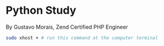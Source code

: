 # Python Study

By Gustavo Morais, Zend Certified PHP Engineer

```bash
sudo xhost + # run this command at the computer terminal
```